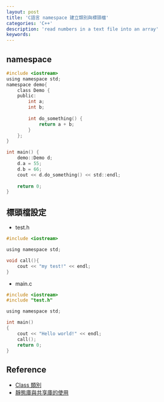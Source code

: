 ```yaml
---
layout: post
title: 'C語言 namespace 建立類別與標頭檔'
categories: 'C++'
description: 'read numbers in a text file into an array'
keywords: 
---
```



## namespace 

```c
#include <iostream>
using namespace std;
namespace demo{
    class Demo {
    public:
        int a;
        int b;
        
        int do_something() {
            return a + b;
        }
    };
}

int main() {
    demo::Demo d;
    d.a = 55;
    d.b = 66;
    cout << d.do_something() << std::endl;
    
    return 0;
}
```

## 標頭檔設定
- test.h

```c
#include <iostream>

using namespace std;

void call(){
    cout << "my test!" << endl;
}
```

- main.c

```c
#include <iostream>
#include "test.h"

using namespace std;

int main()
{
    cout << "Hello world!" << endl;
    call();
    return 0;
}
```



## Reference
- [Class 類別](https://hackmd.io/@Mes/MinerT_Class#Class-Declaration-%E8%88%87-Class-Definition)
- [靜態庫與共享庫的使用](https://jasonblog.github.io/note/linked_and_loader/linux_jing_tai_ku_yu_gong_xiang_ku_de_shi_yong.html)
